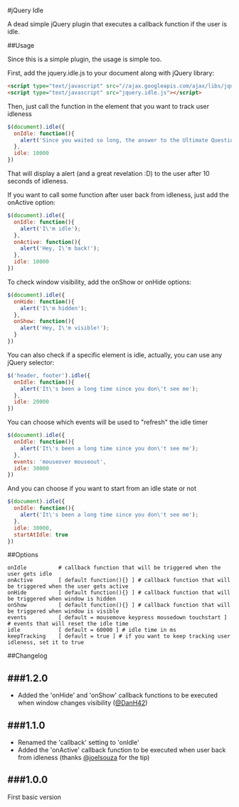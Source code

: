 #jQuery Idle

A dead simple jQuery plugin that executes a callback function if the user is idle.

##Usage

Since this is a simple plugin, the usage is simple too.

First, add the jquery.idle.js to your document along with jQuery library:

```html
<script type="text/javascript" src="//ajax.googleapis.com/ajax/libs/jquery/1.7.2/jquery.min.js"></script>
<script type="text/javascript" src="jquery.idle.js"></script>
```

Then, just call the function in the element that you want to track user idleness

```js
$(document).idle({
  onIdle: function(){
  	alert('Since you waited so long, the answer to the Ultimate Question of Life, the Universe, and Everything is 42');
  },
  idle: 10000
})
```

That will display a alert (and a great revelation :D) to the user after 10 seconds of idleness.

If you want to call some function after user back from idleness, just add the onActive option:

```js
$(document).idle({
  onIdle: function(){
    alert('I\'m idle');
  },
  onActive: function(){
    alert('Hey, I\'m back!');
  },
  idle: 10000
})
```

To check window visibility, add the onShow or onHide options:

```js
$(document).idle({
  onHide: function(){
    alert('I\'m hidden');
  },
  onShow: function(){
    alert('Hey, I\'m visible!');
  }
})

```

You can also check if a specific element is idle, actually, you can use any jQuery selector:

```js
$('header, footer').idle({
  onIdle: function(){
  	alert('It\'s been a long time since you don\'t see me');
  },
  idle: 20000
})
```

You can choose which events will be used to "refresh" the idle timer

```js
$(document).idle({
  onIdle: function(){
  	alert('It\'s been a long time since you don\'t see me');
  },
  events: 'mouseover mouseout',
  idle: 30000
})
```

And you can choose if you want to start from an idle state or not

```js
$(document).idle({
  onIdle: function(){
    alert('It\'s been a long time since you don\'t see me');
  },
  idle: 30000,
  startAtIdle: true
})
```

##Options

```
onIdle	    	# callback function that will be triggered when the user gets idle
onActive    	[ default function(){} ] # callback function that will be triggered when the user gets active
onHide	    	[ default function(){} ] # callback function that will be triggered when window is hidden
onShow	    	[ default function(){} ] # callback function that will be triggered when window is visible
events			[ default = mousemove keypress mousedown touchstart ] # events that will reset the idle time
idle			[ default = 60000 ] # idle time in ms
keepTracking 	[ default = true ] # if you want to keep tracking user idleness, set it to true
```

##Changelog

###1.2.0
--------
* Added the 'onHide' and 'onShow' callback functions to be executed when window changes visibility ([@DanH42](https://github.com/DanH42))

###1.1.0
--------
* Renamed the 'callback' setting to 'onIdle'
* Added the 'onActive' callback function to be executed when user back from idleness (thanks [@joelsouza](https://github.com/joelsouza) for the tip)

###1.0.0
--------
First basic version
